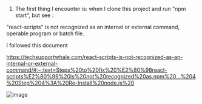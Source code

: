 1.  The first thing I encounter is:  when I clone this project and run "npm start", but see :

"react-scripts" is not recognized as an internal or external command, operable program or batch file.

I followed this document

https://techsupportwhale.com/react-scripts-is-not-recognized-as-an-internal-or-external-command/#:~:text=Steps%20to%20fix%20%E2%80%98react-scripts%E2%80%99%20is%20not%20recognized%20as,npm%20...%204%20Step%204%3A%20Re-Install%20node.js%20


![image](https://user-images.githubusercontent.com/14832260/191870626-8978904e-7a7b-4cd1-9b05-ff3ac6784f42.png)




